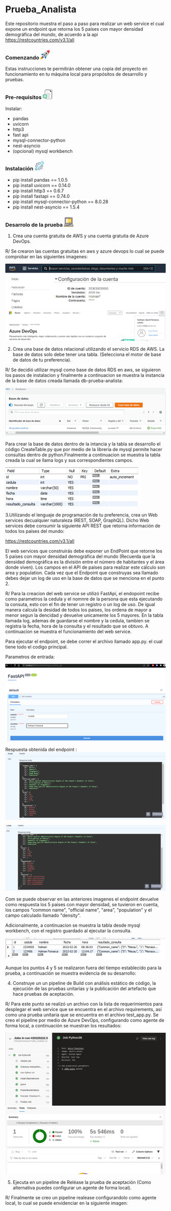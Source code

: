 # Prueba_Analista


Este repositorio muestra el paso a paso para realizar un web service el cual expone un endpoint que retorna los 5 países con mayor densidad demográfica del mundo, de acuerdo a la api https://restcountries.com/v3.1/all

### Comenzando <img src="/imagenes/cohete.jpg" width="30" height="30">
Estas instrucciones te permitirán obtener una copia del proyecto en funcionamiento en tu máquina local para propósitos de desarrollo y pruebas.

### Pre-requisitos <img src="/imagenes/requisitos.jpg" width="30" height="30">

Instalar: <br>
- pandas <br>
- uvicorn <br>
- http3 <br>
- fast api <br>
- mysql-connector-python <br>
- nest-asyncio <br> 
- (opcional) mysql workbench
### Instalación <img src="/imagenes/instalacion.jpg" width="30" height="30">

- pip install pandas == 1.0.5
- pip install uvicorn == 0.14.0
- pip install http3 == 0.6.7
- pip install fastapi == 0.74.0
- pip install mysql-connector-python == 8.0.28
- pip install nest-asyncio == 1.5.4

### Desarrolo de la prueba <img src="/imagenes/portatil.png" width="30" height="30">

1. Crea una cuenta gratuita de AWS y una cuenta gratuita de Azure DevOps. 

R/ Se crearon las cuentas gratuitas en aws y azure devops lo cual se puede comprobar en las siguientes imagenes:

<img src="/imagenes/Cuentaaws.PNG">
<img src="/imagenes/cuentaazuredevops.PNG">

2. Crea una base de datos relacional utilizando el servicio RDS de AWS. La base de datos solo
debe tener una tabla. (Selecciona el motor de base de datos de tu preferencia).

R/ Se decidió utilizar mysql como base de datos RDS en aws, se siguieron los pasos de instalacion y finalmente a continuacion se muestra la instancia de la base de datos creada
llamada db-prueba-analista:

<img src="/imagenes/A.PNG">

Para crear la base de datos dentro de la intancia y la tabla se desarrollo el código CreateTable.py que por medio de la libreria de mysql permite hacer consultas dentro de python.Finalmente a continuacion se muestra la tabla creada la cual se llama logs y sus correspondientes campos.

<img src="/imagenes/Tabla.PNG">

3.Utilizando el lenguaje de programación de tu preferencia, crea un Web services decualquier naturaleza (REST, SOAP, GraphQL). Dicho Web services debe consumir la siguiente API REST que retorna información de todos los países del mundo:

https://restcountries.com/v3.1/all

El web services que construirás debe exponer un EndPoint que retorne los 5 países con mayor densidad demográfica del mundo (Recuerda que la densidad demográfica es la
división entre el número de habitantes y el área donde viven). Los campos en el API de países para realizar este cálculo son area y population. Cada vez que el Endpoint que construyas sea llamado debes dejar un log de uso en la base de datos que se menciona en el punto 2.

R/ Para la creacion del web service se utilizó FastApi, el endopoint recibe como parametros la cedula y el nomnre de la persona que esta ejecutando la consuta, esto con el fin de tener un registro o un log de uso. De igual manera calcula la desidad de todos los paises, los ordena de mayor a menor segun la dencidad y devuelve unicamente los 5 mayores. 
En la tabla llamada log, ademas de guardarse el nombre y la cedula, tambien se registra la fecha, hora de la consulta y el resultado que se obtuvo. A continuacion se muestra el funcionamiento del web service.

Para ejecutar el endpoint, se debe correr el archivo llamado app.py. el cual tiene todo el codigo principal.

Parametros de entrada:

<img src="/imagenes/FastApi.PNG">

Respuesta obtenida del endpoint
:
<img src="/imagenes/Respuesta.PNG">

<img src="/imagenes/Respuesta2.PNG">

Com se puede observar en las anteriores imagenes el endpoint devuelve como respuesta los 5 paises con mayor densidad, se tuvieron en cuenta, los campos "common name", "official name", "area", "population" y el campo calculado llamado "density".

Adicionalmente, a continuacion se muestra la tabla desde mysql workbench, con el registro guardado al ejecutar la consulta.

<img src="/imagenes/Consulta.PNG">

Aunque los puntos 4 y 5 se realizaron fuera del tiempo establecido para la prueba, a continuación se muestra evidencia de su desarrollo:

4. Construye un un pipeline de Build con análisis estático de código, la ejecución de las pruebas unitarias y la publicación del artefacto que hace pruebas de aceptación.

R/ Para este punto se realizó un archivo con la lista de requerimientos para desplegar el web service que se encuentra en el archivo requirements, así como una prueba unitaria que se encuentra en el archivo test_app.py. Se creo el pipeline por medio de Azure DevOps, configurando como agente de forma local, a continuación se muestran los resultados:

<img src="/imagenes/azure.png">
<img src="/imagenes/azure1.png">

5. Ejecuta en un pipeline de Reléase la prueba de aceptación (Como alternativa puedes configurar un agente de forma local).

R/ Finalmente se creo un pipeline realease configurandolo como agente local, lo cual se puede envidenciar en la siguiente imagen:









    





